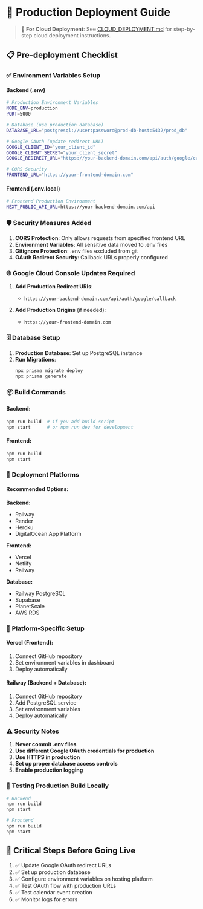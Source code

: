 # 🚀 Production Deployment Guide

> **📌 For Cloud Deployment**: See [CLOUD_DEPLOYMENT.md](./CLOUD_DEPLOYMENT.md) for step-by-step cloud deployment instructions.

## 📋 Pre-deployment Checklist

### ✅ **Environment Variables Setup**

#### Backend (.env)
```bash
# Production Environment Variables
NODE_ENV=production
PORT=5000

# Database (use production database)
DATABASE_URL="postgresql://user:password@prod-db-host:5432/prod_db"

# Google OAuth (update redirect URL)
GOOGLE_CLIENT_ID="your_client_id"
GOOGLE_CLIENT_SECRET="your_client_secret"
GOOGLE_REDIRECT_URL="https://your-backend-domain.com/api/auth/google/callback"

# CORS Security
FRONTEND_URL="https://your-frontend-domain.com"
```

#### Frontend (.env.local)
```bash
# Frontend Production Environment
NEXT_PUBLIC_API_URL=https://your-backend-domain.com/api
```

### 🛡️ **Security Measures Added**

1. **CORS Protection**: Only allows requests from specified frontend URL
2. **Environment Variables**: All sensitive data moved to .env files
3. **Gitignore Protection**: .env files excluded from git
4. **OAuth Redirect Security**: Callback URLs properly configured

### 🌐 **Google Cloud Console Updates Required**

1. **Add Production Redirect URIs**:
   - `https://your-backend-domain.com/api/auth/google/callback`

2. **Add Production Origins** (if needed):
   - `https://your-frontend-domain.com`

### 🗄️ **Database Setup**

1. **Production Database**: Set up PostgreSQL instance
2. **Run Migrations**:
   ```bash
   npx prisma migrate deploy
   npx prisma generate
   ```

### 📦 **Build Commands**

#### Backend:
```bash
npm run build  # if you add build script
npm start      # or npm run dev for development
```

#### Frontend:
```bash
npm run build
npm start
```

### 🚀 **Deployment Platforms**

#### Recommended Options:

**Backend:**
- Railway
- Render
- Heroku
- DigitalOcean App Platform

**Frontend:**
- Vercel
- Netlify
- Railway

**Database:**
- Railway PostgreSQL
- Supabase
- PlanetScale
- AWS RDS

### 🔧 **Platform-Specific Setup**

#### Vercel (Frontend):
1. Connect GitHub repository
2. Set environment variables in dashboard
3. Deploy automatically

#### Railway (Backend + Database):
1. Connect GitHub repository
2. Add PostgreSQL service
3. Set environment variables
4. Deploy automatically

### ⚠️ **Security Notes**

1. **Never commit .env files**
2. **Use different Google OAuth credentials for production**
3. **Use HTTPS in production**
4. **Set up proper database access controls**
5. **Enable production logging**

### 🧪 **Testing Production Build Locally**

```bash
# Backend
npm run build
npm start

# Frontend
npm run build
npm start
```

## 🚨 **Critical Steps Before Going Live**

1. ✅ Update Google OAuth redirect URLs
2. ✅ Set up production database
3. ✅ Configure environment variables on hosting platform
4. ✅ Test OAuth flow with production URLs
5. ✅ Test calendar event creation
6. ✅ Monitor logs for errors
